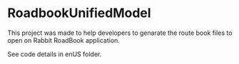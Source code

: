 # RoadbookUnifiedModel

This project was made to help developers to genarate the route book files to open on Rabbit RoadBook application.

See code details in enUS folder.



